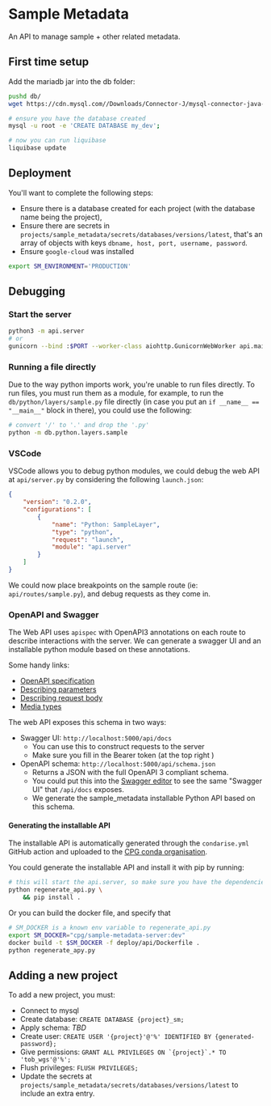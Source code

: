 # Sample Metadata

An API to manage sample + other related metadata.

## First time setup

Add the mariadb jar into the db folder:

```bash
pushd db/
wget https://cdn.mysql.com//Downloads/Connector-J/mysql-connector-java-8.0.24.zip

# ensure you have the database created
mysql -u root -e 'CREATE DATABASE my_dev';

# now you can run liquibase
liquibase update
```

## Deployment

You'll want to complete the following steps:

- Ensure there is a database created for each project (with the database name being the project),
- Ensure there are secrets in `projects/sample_metadata/secrets/databases/versions/latest`, that's an array of objects with keys `dbname, host, port, username, password`.
- Ensure `google-cloud` was installed

```bash
export SM_ENVIRONMENT='PRODUCTION'
```



## Debugging

### Start the server

```bash
python3 -m api.server
# or
gunicorn --bind :$PORT --worker-class aiohttp.GunicornWebWorker api.main:start_app
```

### Running a file directly

Due to the way python imports work, you're unable to run files directly. To run files, you must run them as a module, for example, to run the `db/python/layers/sample.py` file directly (in case you put an `if __name__ == "__main__"` block in there), you could use the following:

```bash
# convert '/' to '.' and drop the '.py'
python -m db.python.layers.sample
```

### VSCode

VSCode allows you to debug python modules, we could debug the web API at `api/server.py` by considering the following `launch.json`:

```json
{
    "version": "0.2.0",
    "configurations": [
        {
            "name": "Python: SampleLayer",
            "type": "python",
            "request": "launch",
            "module": "api.server"
        }
    ]
}
```

We could now place breakpoints on the sample route (ie: `api/routes/sample.py`), and debug requests as they come in.

### OpenAPI and Swagger

The Web API uses `apispec` with OpenAPI3 annotations on each route to describe interactions with the server. We can generate a swagger UI and an installable
python module based on these annotations.

Some handy links:

- [OpenAPI specification](https://swagger.io/specification/)
- [Describing parameters](https://swagger.io/docs/specification/describing-parameters/)
- [Describing request body](https://swagger.io/docs/specification/describing-request-body/)
- [Media types](https://swagger.io/docs/specification/media-types/)

The web API exposes this schema in two ways:

- Swagger UI: `http://localhost:5000/api/docs`
    - You can use this to construct requests to the server
    - Make sure you fill in the Bearer token (at the top right )
- OpenAPI schema: `http://localhost:5000/api/schema.json`
    - Returns a JSON with the full OpenAPI 3 compliant schema.
    - You could put this into the [Swagger editor](https://editor.swagger.io/) to see the same "Swagger UI" that `/api/docs` exposes.
    - We generate the sample_metadata installable Python API based on this schema.

#### Generating the installable API

The installable API is automatically generated through the `condarise.yml` GitHub action and uploaded to the [CPG conda organisation](https://anaconda.org/cpg).

You could generate the installable API and install it with pip by running:

```bash
# this will start the api.server, so make sure you have the dependencies installed,
python regenerate_api.py \
    && pip install .
```

Or you can build the docker file, and specify that

```bash
# SM_DOCKER is a known env variable to regenerate_api.py
export SM_DOCKER="cpg/sample-metadata-server:dev"
docker build -t $SM_DOCKER -f deploy/api/Dockerfile .
python regenerate_apy.py
```


## Adding a new project

To add a new project, you must:

- Connect to mysql
- Create database: `CREATE DATABASE {project}_sm;`
- Apply schema: _TBD_
- Create user: `CREATE USER '{project}'@'%' IDENTIFIED BY {generated-password};`
- Give permissions: ``GRANT ALL PRIVILEGES ON `{project}`.* TO 'tob_wgs'@'%';``
- Flush privileges: `FLUSH PRIVILEGES;`
- Update the secrets at `projects/sample_metadata/secrets/databases/versions/latest` to include an extra entry.
